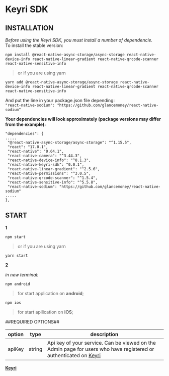 # Keyri SDK

## INSTALLATION

_Before using the Keyri SDK, you must install a number of dependencie._  
To install the stable version:

`npm install @react-native-async-storage/async-storage react-native-device-info react-native-linear-gradient react-native-qrcode-scanner react-native-sensitive-info`

> or if you are using yarn

`yarn add @react-native-async-storage/async-storage react-native-device-info react-native-linear-gradient react-native-qrcode-scanner react-native-sensitive-info`

And put the line in your package.json file depending:  
`"react-native-sodium": "https://github.com/glancemoney/react-native-sodium"`

**Your dependencies will look approximately (package versions may differ from the example):**

`"dependencies": {`  
`.....`  
` "@react-native-async-storage/async-storage": "^1.15.5",`  
` "react": "17.0.1",`  
` "react-native": "0.64.1",`  
` "react-native-camera": "^3.44.3",`  
` "react-native-device-info": "^8.1.3",`  
` "react-native-keyri-sdk": "0.0.1",`  
` "react-native-linear-gradient": "^2.5.6",`  
` "react-native-permissions": "^3.0.5",`  
` "react-native-qrcode-scanner": "^1.5.4",`  
` "react-native-sensitive-info": "^5.5.8",`  
` "react-native-sodium": "https://github.com/glancemoney/react-native-sodium"`  
`.....`  
`},`

## START

**1**

`npm start`

> or if you are using yarn

`yarn start`

**2**

_in new terminal:_

`npm android`

> for start application on **android**;

`npm ios`

> for start apllication on **iOS**;

##REQUIRED OPTIONS##

| **option** | **type** | **description**                                                                                                                      |
| ---------- | -------- | ------------------------------------------------------------------------------------------------------------------------------------ |
| apiKey     | string   | Api key of your service. Can be viewed on the Admin page for users who have registered or authenticated on [Keyri](https://keyri.co) |

**[Keyri](https://keyri.co)**
